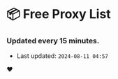 # :package: Free Proxy List
### Updated every 15 minutes.

- Last updated: `2024-08-11 04:57`

:heart:
